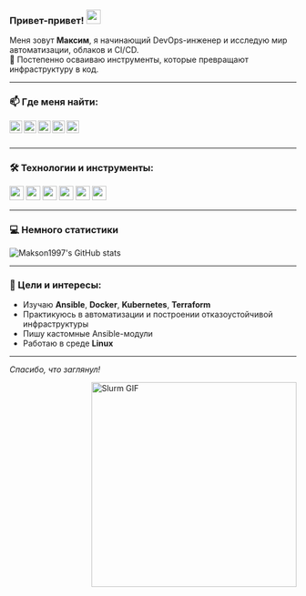 ### Привет-привет! <img src="https://media.giphy.com/media/hvRJCLFzcasrR4ia7z/giphy.gif" width="25px">

Меня зовут **Максим**, я начинающий DevOps-инженер и исследую мир автоматизации, облаков и CI/CD.  
🚀 Постепенно осваиваю инструменты, которые превращают инфраструктуру в код.

---

### 📫 Где меня найти:

<a href="https://vk.com/your_vk" target="_blank">
  <img align="left" alt="VKontakte" width="22px" src="https://vk.com/maksim_shakhov" />
</a>
<a href="https://t.me/your_telegram" target="_blank">
  <img align="left" alt="Telegram" width="22px" src="https://cdn.jsdelivr.net/npm/simple-icons@v3/icons/telegram.svg" />
</a>
<a href="https://www.linkedin.com/in/your_linkedin" target="_blank">
  <img align="left" alt="LinkedIn" width="22px" src="https://cdn.jsdelivr.net/npm/simple-icons@v3/icons/linkedin.svg" />
</a>
<a href="https://twitter.com/your_twitter" target="_blank">
  <img align="left" alt="Twitter" width="22px" src="https://cdn.jsdelivr.net/npm/simple-icons@v3/icons/twitter.svg" />
</a>
<a href="https://www.instagram.com/your_instagram" target="_blank">
  <img align="left" alt="Instagram" width="22px" src="https://cdn.jsdelivr.net/npm/simple-icons@v3/icons/instagram.svg" />
</a>

<br /><br />

---

### 🛠️ Технологии и инструменты:

<code><img height="25" src="https://cdn.jsdelivr.net/gh/devicons/devicon/icons/bash/bash-original.svg"></code>
<code><img height="25" src="https://cdn.jsdelivr.net/gh/devicons/devicon/icons/python/python-original.svg"></code>
<code><img height="25" src="https://cdn.jsdelivr.net/gh/devicons/devicon/icons/docker/docker-original.svg"></code>
<code><img height="25" src="https://cdn.jsdelivr.net/gh/devicons/devicon/icons/ansible/ansible-original.svg"></code>
<code><img height="25" src="https://cdn.jsdelivr.net/gh/devicons/devicon/icons/linux/linux-original.svg"></code>
<code><img height="25" src="https://cdn.jsdelivr.net/gh/devicons/devicon/icons/git/git-original.svg"></code>

---

### 💻 Немного статистики

![Makson1997's GitHub stats](https://github-readme-stats.vercel.app/api?username=Makson1997&show_icons=true&theme=radical&hide_title=true)

---

### 📍 Цели и интересы:
- Изучаю **Ansible**, **Docker**, **Kubernetes**, **Terraform**
- Практикуюсь в автоматизации и построении отказоустойчивой инфраструктуры
- Пишу кастомные Ansible-модули
- Работаю в среде **Linux**

---

_Спасибо, что заглянул!_

<img align="right" alt="Slurm GIF" src="https://raw.githubusercontent.com/kalashnikov-ulmic/kalashnikov-ulmic/main/%D0%A3%D1%87%D1%83%D1%81%D1%8C%20%D0%BD%D0%B0%20Slurm.png?raw=true" width="360" />
